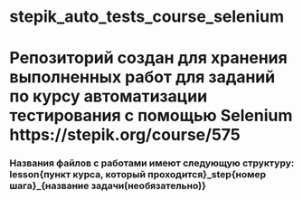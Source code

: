 # stepik_auto_tests_course_selenium
<h1 aling="center">Репозиторий создан для хранения выполненных работ для заданий по курсу автоматизации тестирования с помощью Selenium https://stepik.org/course/575</h1>
<h3 aling="center">Названия файлов с работами имеют следующую структуру: lesson{пункт курса, который проходится}_step{номер шага}_{название задачи(необязательно)}</h3>
